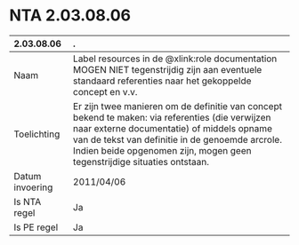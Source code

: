 # NTA 2.03.08.06

 2.03.08.06 | . 
 :--- | :--- 
 Naam | Label resources in de @xlink:role documentation MOGEN NIET tegenstrijdig zijn aan eventuele standaard referenties naar het gekoppelde concept en v.v. 
 Toelichting | Er zijn twee manieren om de definitie van concept bekend te maken: via referenties (die verwijzen naar externe documentatie) of middels opname van de tekst van definitie in de genoemde arcrole. Indien beide opgenomen zijn, mogen geen tegenstrijdige situaties ontstaan. 
 Datum invoering | 2011/04/06 
 Is NTA regel | Ja 
 Is PE regel | Ja 
